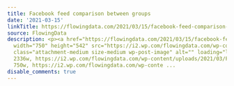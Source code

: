 ```yaml
---
title: Facebook feed comparison between groups
date: '2021-03-15'
linkTitle: https://flowingdata.com/2021/03/15/facebook-feed-comparison-between-groups/
source: FlowingData
description: <p><a href="https://flowingdata.com/2021/03/15/facebook-feed-comparison-between-groups/"><img
  width="750" height="542" src="https://i2.wp.com/flowingdata.com/wp-content/uploads/2021/03/Facebook-feed-comparison.png?fit=750%2C542&amp;ssl=1"
  class="attachment-medium size-medium wp-post-image" alt="" loading="lazy" srcset="https://i2.wp.com/flowingdata.com/wp-content/uploads/2021/03/Facebook-feed-comparison.png?w=2336&amp;ssl=1
  2336w, https://i2.wp.com/flowingdata.com/wp-content/uploads/2021/03/Facebook-feed-comparison.png?resize=750%2C542&amp;ssl=1
  750w, https://i2.wp.com/flowingdata.com/wp-conte ...
disable_comments: true
---
```

<p><a href="https://flowingdata.com/2021/03/15/facebook-feed-comparison-between-groups/"><img width="750" height="542" src="https://i2.wp.com/flowingdata.com/wp-content/uploads/2021/03/Facebook-feed-comparison.png?fit=750%2C542&amp;ssl=1" class="attachment-medium size-medium wp-post-image" alt="" loading="lazy" srcset="https://i2.wp.com/flowingdata.com/wp-content/uploads/2021/03/Facebook-feed-comparison.png?w=2336&amp;ssl=1 2336w, https://i2.wp.com/flowingdata.com/wp-content/uploads/2021/03/Facebook-feed-comparison.png?resize=750%2C542&amp;ssl=1 750w, https://i2.wp.com/flowingdata.com/wp-conte ...